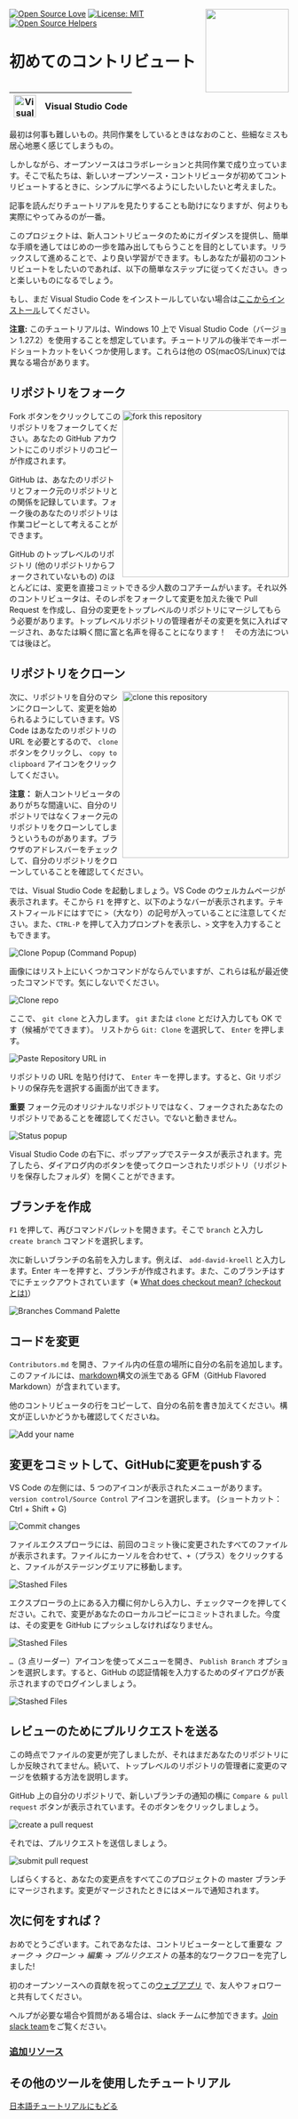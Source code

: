 [![Open Source Love](https://badges.frapsoft.com/os/v1/open-source.svg?v=103)](https://github.com/ellerbrock/open-source-badges/)
[<img align="right" width="150" src="https://firstcontributions.github.io/assets/Readme/join-slack-team.png">](https://join.slack.com/t/firstcontributors/shared_invite/enQtNjkxNzQwNzA2MTMwLTVhMWJjNjg2ODRlNWZhNjIzYjgwNDIyZWYwZjhjYTQ4OTBjMWM0MmFhZDUxNzBiYzczMGNiYzcxNjkzZDZlMDM)
[![License: MIT](https://img.shields.io/badge/License-MIT-green.svg)](https://opensource.org/licenses/MIT)
[![Open Source Helpers](https://www.codetriage.com/roshanjossey/first-contributions/badges/users.svg)](https://www.codetriage.com/roshanjossey/first-contributions)

# 初めてのコントリビュート

| <img alt="Visual Studio Code" src="https://upload.wikimedia.org/wikipedia/commons/2/2d/Visual_Studio_Code_1.18_icon.svg" width="40"> | Visual Studio Code |
| ------------------------------------------------------------------------------------------------------------------------------------ | ------------------ |

最初は何事も難しいもの。共同作業をしているときはなおのこと、些細なミスも居心地悪く感じてしまうもの。

しかしながら、オープンソースはコラボレーションと共同作業で成り立っています。そこで私たちは、新しいオープンソース・コントリビュータが初めてコントリビュートするときに、シンプルに学べるようにしたいしたいと考えました。

記事を読んだりチュートリアルを見たりすることも助けになりますが、何よりも実際にやってみるのが一番。

このプロジェクトは、新人コントリビュータのためにガイダンスを提供し、簡単な手順を通してはじめの一歩を踏み出してもらうことを目的としています。リラックスして進めることで、より良い学習ができます。もしあなたが最初のコントリビュートをしたいのであれば、以下の簡単なステップに従ってください。きっと楽しいものになるでしょう。

もし、まだ Visual Studio Code をインストールしていない場合は[ここからインストール](https://code.visualstudio.com/download)してください。

**注意:** このチュートリアルは、Windows 10 上で Visual Studio Code（バージョン 1.27.2）を使用することを想定しています。チュートリアルの後半でキーボードショートカットをいくつか使用します。これらは他の OS(macOS/Linux)では異なる場合があります。

## リポジトリをフォーク

<img align="right" width="300" src="https://firstcontributions.github.io/assets/Readme/fork.png" alt="fork this repository" />

Fork ボタンをクリックしてこのリポジトリをフォークしてください。あなたの GitHub アカウントにこのリポジトリのコピーが作成されます。

GitHub は、あなたのリポジトリとフォーク元のリポジトリとの関係を記録しています。フォーク後のあなたのリポジトリは作業コピーとして考えることができます。

GitHub のトップレベルのリポジトリ (他のリポジトリからフォークされていないもの) のほとんどには、変更を直接コミットできる少人数のコアチームがいます。それ以外のコントリビュータは、そのレポをフォークして変更を加えた後で Pull Request を作成し、自分の変更をトップレベルのリポジトリにマージしてもらう必要があります。トップレベルリポジトリの管理者がその変更を気に入ればマージされ、あなたは瞬く間に富と名声を得ることになります！　その方法については後ほど。

## リポジトリをクローン

<img align="right" width="300" src="https://firstcontributions.github.io/assets/Readme/clone.png" alt="clone this repository" />

次に、リポジトリを自分のマシンにクローンして、変更を始められるようにしていきます。VS Code はあなたのリポジトリの URL を必要とするので、 `clone` ボタンをクリックし、 `copy to clipboard` アイコンをクリックしてください。

**注意：** 新人コントリビュータのありがちな間違いに、自分のリポジトリではなくフォーク元のリポジトリをクローンしてしまうというものがあります。ブラウザのアドレスバーをチェックして、自分のリポジトリをクローンしていることを確認してください。

では、Visual Studio Code を起動しましょう。VS Code のウェルカムページが表示されます。そこから `F1` を押すと、以下のようなバーが表示されます。テキストフィールドにはすでに `>`（大なり）の記号が入っていることに注意してください。また、`CTRL-P` を押して入力プロンプトを表示し、`>` 文字を入力することもできます。

<img src="https://firstcontributions.github.io/assets/gui-tool-tutorials/github-windows-vs-code-tutorial/vscode-2018-08-clone.png" alt="Clone Popup (Command Popup)" />

画像にはリスト上にいくつかコマンドがならんでいますが、これらは私が最近使ったコマンドです。気にしないでください。


<img src="https://firstcontributions.github.io/assets/gui-tool-tutorials/github-windows-vs-code-tutorial/vscode-2018-08-clone1.png" alt="Clone repo" />

ここで、 `git clone` と入力します。 `git` または `clone` とだけ入力しても OK です（候補がでてきます）。
リストから `Git: Clone` を選択して、 `Enter` を押します。

<img src="https://firstcontributions.github.io/assets/gui-tool-tutorials/github-windows-vs-code-tutorial/vscode-2018-08-clone2.png" alt="Paste Repository URL in" />

リポジトリの URL を貼り付けて、 `Enter` キーを押します。すると、Git リポジトリの保存先を選択する画面が出てきます。

**重要** フォーク元のオリジナルなリポジトリではなく、フォークされたあなたのリポジトリであることを確認してください。でないと動きません。

<img src="https://firstcontributions.github.io/assets/gui-tool-tutorials/github-windows-vs-code-tutorial/vscode-2018-08-clone3.png" alt="Status popup" />

Visual Studio Code の右下に、ポップアップでステータスが表示されます。完了したら、ダイアログ内のボタンを使ってクローンされたリポジトリ（リポジトリを保存したフォルダ）を開くことができます。

## ブランチを作成

`F1` を押して、再びコマンドパレットを開きます。そこで `branch` と入力し `create branch` コマンドを選択します。

次に新しいブランチの名前を入力します。例えば、 `add-david-kroell` と入力します。Enter キーを押すと、ブランチが作成されます。また、このブランチはすでにチェックアウトされています（※ [What does checkout mean? (checkoutとは)](https://www.git-scm.com/docs/git-checkout)）

<img src="https://firstcontributions.github.io/assets/gui-tool-tutorials/github-windows-vs-code-tutorial/vscode-2018-08-branch.png" alt="Branches Command Palette" />

## コードを変更

`Contributors.md` を開き、ファイル内の任意の場所に自分の名前を追加します。このファイルには、<a href="https://en.wikipedia.org/wiki/Markdown">markdown</a>構文の派生である GFM（GitHub Flavored Markdown）が含まれています。

他のコントリビュータの行をコピーして、自分の名前を書き加えてください。構文が正しいかどうかも確認してくださいね。

<img src="https://firstcontributions.github.io/assets/gui-tool-tutorials/github-windows-vs-code-tutorial/vscode-2018-08-changes.png" alt="Add your name" />

## 変更をコミットして、GitHubに変更をpushする

VS Code の左側には、5 つのアイコンが表示されたメニューがあります。 `version control/Source Control` アイコンを選択します。
(ショートカット：Ctrl + Shift + G)

<img src="https://firstcontributions.github.io/assets/gui-tool-tutorials/github-windows-vs-code-tutorial/vscode-2018-08-commit.png" alt="Commit changes" />

ファイルエクスプローラには、前回のコミット後に変更されたすべてのファイルが表示されます。ファイルにカーソルを合わせて、`+`（プラス）をクリックすると、ファイルがステージングエリアに移動します。

<img src="https://firstcontributions.github.io/assets/gui-tool-tutorials/github-windows-vs-code-tutorial/vscode-2018-08-commit1.png" alt="Stashed Files">

エクスプローラの上にある入力欄に何かしら入力し、チェックマークを押してください。これで、変更があなたのローカルコピーにコミットされました。今度は、その変更を GitHub にプッシュしなければなりません。

<img src="https://firstcontributions.github.io/assets/gui-tool-tutorials/github-windows-vs-code-tutorial/vscode-2018-08-push.png" alt="Stashed Files">

`…`（3 点リーダー）アイコンを使ってメニューを開き、 `Publish Branch` オプションを選択します。すると、GitHub の認証情報を入力するためのダイアログが表示されますのでログインしましょう。

<img src="https://firstcontributions.github.io/assets/gui-tool-tutorials/github-windows-vs-code-tutorial/vscode-2018-08-gh-auth.png" alt="Stashed Files">

## レビューのためにプルリクエストを送る

この時点でファイルの変更が完了しましたが、それはまだあなたのリポジトリにしか反映されてません。続いて、トップレベルのリポジトリの管理者に変更のマージを依頼する方法を説明します。

GitHub 上の自分のリポジトリで、新しいブランチの通知の横に `Compare & pull request` ボタンが表示されています。そのボタンをクリックしましょう。

<img src="https://firstcontributions.github.io/assets/Readme/compare-and-pull.png" alt="create a pull request" />

それでは、プルリクエストを送信しましょう。

<img src="https://firstcontributions.github.io/assets/Readme/submit-pull-request.png" alt="submit pull request" />

しばらくすると、あなたの変更点をすべてこのプロジェクトの master ブランチにマージされます。変更がマージされたときにはメールで通知されます。

## 次に何をすれば？

おめでとうございます。これであなたは、コントリビューターとして重要な _フォーク -> クローン -> 編集 -> プルリクエスト_ の基本的なワークフローを完了しました!

初のオープンソースへの貢献を祝ってこの[ウェブアプリ](https://firstcontributions.github.io#social-share) で、友人やフォロワーと共有してください。

ヘルプが必要な場合や質問がある場合は、slack チームに参加できます。[Join slack team](https://join.slack.com/t/firstcontributors/shared_invite/enQtMzE1MTYwNzI3ODQ0LTZiMDA2OGI2NTYyNjM1MTFiNTc4YTRhZTg4OWZjMzA0ZWZmY2UxYzVkMzI1ZmVmOWI4ODdkZWQwNTM2NDVmNjY)をご覧ください。

### [追加リソース](../../additional-material/git_workflow_scenarios/additional-material.md)

## その他のツールを使用したチュートリアル
[日本語チュートリアルにもどる](https://github.com/firstcontributions/first-contributions/blob/master/translations/README.ja.md#その他のツールを使用したチュートリアル)
